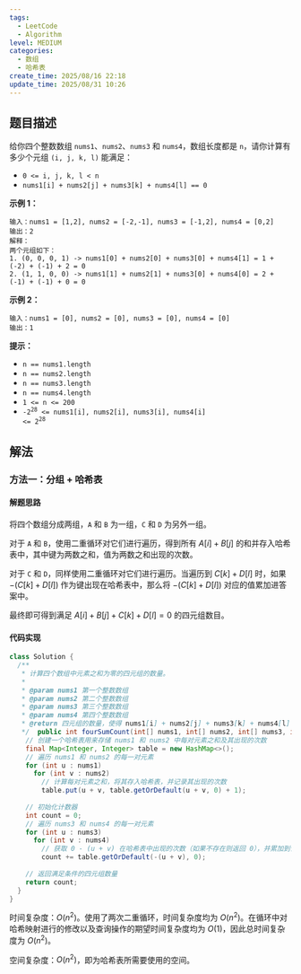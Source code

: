 ```yaml
---
tags:
  - LeetCode
  - Algorithm
level: MEDIUM
categories:
  - 数组
  - 哈希表
create_time: 2025/08/16 22:18
update_time: 2025/08/31 10:26
---
```


## 题目描述

给你四个整数数组 `nums1`、`nums2`、`nums3` 和 `nums4`，数组长度都是 `n`，请你计算有多少个元组 `(i, j, k, l)` 能满足：

- `0 <= i, j, k, l < n`
- `nums1[i] + nums2[j] + nums3[k] + nums4[l] == 0`

**示例 1：**

```text
输入：nums1 = [1,2], nums2 = [-2,-1], nums3 = [-1,2], nums4 = [0,2]
输出：2
解释：
两个元组如下：
1. (0, 0, 0, 1) -> nums1[0] + nums2[0] + nums3[0] + nums4[1] = 1 + (-2) + (-1) + 2 = 0
2. (1, 1, 0, 0) -> nums1[1] + nums2[1] + nums3[0] + nums4[0] = 2 + (-1) + (-1) + 0 = 0
```

**示例 2：**

```text
输入：nums1 = [0], nums2 = [0], nums3 = [0], nums4 = [0]
输出：1
```

**提示：**

- `n == nums1.length`
- `n == nums2.length`
- `n == nums3.length`
- `n == nums4.length`
- `1 <= n <= 200`
- <code>-2<sup>28</sup> &lt;= nums1[i], nums2[i], nums3[i], nums4[i] &lt;= 2<sup>28</sup></code>

## 解法

### 方法一：分组 + 哈希表

#### 解题思路

将四个数组分成两组，`A` 和 `B` 为一组，`C` 和 `D` 为另外一组。

对于 `A` 和 `B`，使用二重循环对它们进行遍历，得到所有 $A[i]+B[j]$ 的和并存入哈希表中，其中键为两数之和，值为两数之和出现的次数。

对于 `C` 和 `D`，同样使用二重循环对它们进行遍历。当遍历到 $C[k]+D[l]$ 时，如果 $−(C[k]+D[l])$ 作为键出现在哈希表中，那么将 $−(C[k]+D[l])$ 对应的值累加进答案中。

最终即可得到满足 $A[i]+B[j]+C[k]+D[l]=0$ 的四元组数目。

#### 代码实现

```java
class Solution {  
  /**  
   * 计算四个数组中元素之和为零的四元组的数量。  
   *  
   * @param nums1 第一个整数数组  
   * @param nums2 第二个整数数组  
   * @param nums3 第三个整数数组  
   * @param nums4 第四个整数数组  
   * @return 四元组的数量，使得 nums1[i] + nums2[j] + nums3[k] + nums4[l] = 0  
   */  public int fourSumCount(int[] nums1, int[] nums2, int[] nums3, int[] nums4) {  
    // 创建一个哈希表用来存储 nums1 和 nums2 中每对元素之和及其出现的次数  
    final Map<Integer, Integer> table = new HashMap<>();  
    // 遍历 nums1 和 nums2 的每一对元素  
    for (int u : nums1)  
      for (int v : nums2)  
        // 计算每对元素之和，将其存入哈希表，并记录其出现的次数  
        table.put(u + v, table.getOrDefault(u + v, 0) + 1);  
  
    // 初始化计数器  
    int count = 0;  
    // 遍历 nums3 和 nums4 的每一对元素  
    for (int u : nums3)  
      for (int v : nums4)  
        // 获取 0 - (u + v) 在哈希表中出现的次数（如果不存在则返回 0），并累加到计数器中  
        count += table.getOrDefault(-(u + v), 0);  
  
    // 返回满足条件的四元组数量  
    return count;  
  }  
}
```

时间复杂度：$O(n^2)$。使用了两次二重循环，时间复杂度均为 $O(n^2)$。在循环中对哈希映射进行的修改以及查询操作的期望时间复杂度均为 $O(1)$，因此总时间复杂度为 $O(n^2)$。

空间复杂度：$O(n^2)$，即为哈希表所需要使用的空间。
